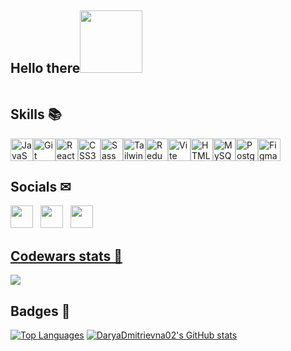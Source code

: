 <div style="display:flex">
<h2> Hello there<img src="https://media1.giphy.com/media/v1.Y2lkPTc5MGI3NjExZmg5bWo3bmhvemIwdzVyYnAzZHAycW9lYjltNDdtZXl0a2t6dnk1MCZlcD12MV9pbnRlcm5hbF9naWZfYnlfaWQmY3Q9Zw/g01FakEbcUua6yM34a/giphy.gif" width="100"></h2></div>


<h2>Skills 📚</h2> 

<p align="left">
<a href="https://developer.mozilla.org/en-US/docs/Web/JavaScript" target="_blank" rel="noreferrer"><img src="https://raw.githubusercontent.com/danielcranney/readme-generator/main/public/icons/skills/javascript-colored.svg" width="36" height="36" alt="JavaScript" /></a><a href="https://git-scm.com/" target="_blank" rel="noreferrer"><img src="https://raw.githubusercontent.com/danielcranney/readme-generator/main/public/icons/skills/git-colored.svg" width="36" height="36" alt="Git" /></a><a href="https://reactjs.org/" target="_blank" rel="noreferrer"><img src="https://raw.githubusercontent.com/danielcranney/readme-generator/main/public/icons/skills/react-colored.svg" width="36" height="36" alt="React" /></a><a href="https://www.w3.org/TR/CSS/#css" target="_blank" rel="noreferrer"><img src="https://raw.githubusercontent.com/danielcranney/readme-generator/main/public/icons/skills/css3-colored.svg" width="36" height="36" alt="CSS3" /></a><a href="https://sass-lang.com/" target="_blank" rel="noreferrer"><img src="https://raw.githubusercontent.com/danielcranney/readme-generator/main/public/icons/skills/sass-colored.svg" width="36" height="36" alt="Sass" /></a><a href="https://tailwindcss.com/" target="_blank" rel="noreferrer"><img src="https://raw.githubusercontent.com/danielcranney/readme-generator/main/public/icons/skills/tailwindcss-colored.svg" width="36" height="36" alt="TailwindCSS" /></a><a href="https://redux.js.org/" target="_blank" rel="noreferrer"><img src="https://raw.githubusercontent.com/danielcranney/readme-generator/main/public/icons/skills/redux-colored.svg" width="36" height="36" alt="Redux" /></a><a href="https://vitejs.dev/" target="_blank" rel="noreferrer"><img src="https://raw.githubusercontent.com/danielcranney/readme-generator/main/public/icons/skills/vite-colored.svg" width="36" height="36" alt="Vite" /></a><a href="https://developer.mozilla.org/en-US/docs/Glossary/HTML5" target="_blank" rel="noreferrer"><img src="https://raw.githubusercontent.com/danielcranney/readme-generator/main/public/icons/skills/html5-colored.svg" width="36" height="36" alt="HTML5" /></a><a href="https://www.mysql.com/" target="_blank" rel="noreferrer"><img src="https://raw.githubusercontent.com/danielcranney/readme-generator/main/public/icons/skills/mysql-colored.svg" width="36" height="36" alt="MySQL" /></a><a href="https://www.postgresql.org/" target="_blank" rel="noreferrer"><img src="https://raw.githubusercontent.com/danielcranney/readme-generator/main/public/icons/skills/postgresql-colored.svg" width="36" height="36" alt="PostgreSQL" /></a><a href="https://www.figma.com/" target="_blank" rel="noreferrer"><img src="https://raw.githubusercontent.com/danielcranney/readme-generator/main/public/icons/skills/figma-colored.svg" width="36" height="36" alt="Figma" /></a>
</p>

<h2>Socials ✉</h2>

 [<img src="https://upload.wikimedia.org/wikipedia/commons/8/83/Steam_icon_logo.svg" width="36" height="36"/>](https://steamcommunity.com/profiles/76561199096061434/)  &nbsp; [<img src="https://upload.wikimedia.org/wikipedia/commons/thumb/8/83/Telegram_2019_Logo.svg/512px-Telegram_2019_Logo.svg.png" width="36" height="36"/>](https://t.me/Dadashka_K)  &nbsp; <a href="mailto:d.kolodinskaya02@gmail.com"> <img src="https://img.icons8.com/fluent/48/000000/gmail.png" width="36" height="36"/>

<h2>Codewars stats 💪</h2>

<p align="left" >
    <a href="LINK TO: WHEN CLICKED">
      <img src="https://codewars-stats-ignacio-cuadra.vercel.app/?username=DaDashka02&theme=halloween" />
    </a>
</p>

<h2>Badges 🥇</h2>


<a href="https://github.com/DaryaDmitrievna02" align="left"><img src="https://github-readme-stats.vercel.app/api/top-langs/?username=DaryaDmitrievna02&langs_count=10&title_color=FFD300&text_color=F7E948&icon_color=0891b2&bg_color=1C1A2B&hide_border=false&border_color=FFD300&locale=en&custom_title=Top%20%Languages" alt="Top Languages" /></a>
<a href="http://www.github.com/DaryaDmitrievna02"><img src="https://github-readme-stats.vercel.app/api?username=DaryaDmitrievna02&show_icons=true&hide=&count_private=true&title_color=FFD300&text_color=F7E948&icon_color=F7E948f&bg_color=1C1A2B&hide_border=false&border_color=FFD300&show_icons=true" alt="DaryaDmitrievna02's GitHub stats" /></a>
